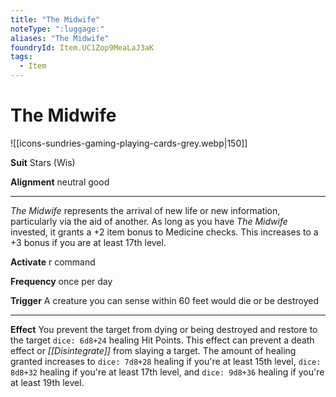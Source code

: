 ```yaml
---
title: "The Midwife"
noteType: ":luggage:"
aliases: "The Midwife"
foundryId: Item.UC1Zop9MeaLaJ3aK
tags:
  - Item
---
```


# The Midwife
![[icons-sundries-gaming-playing-cards-grey.webp|150]]

**Suit** Stars (Wis)

**Alignment** neutral good

* * *

_The Midwife_ represents the arrival of new life or new information, particularly via the aid of another. As long as you have _The Midwife_ invested, it grants a +2 item bonus to Medicine checks. This increases to a +3 bonus if you are at least 17th level.

**Activate** r command

**Frequency** once per day

**Trigger** A creature you can sense within 60 feet would die or be destroyed

* * *

**Effect** You prevent the target from dying or being destroyed and restore to the target `dice: 6d8+24` healing Hit Points. This effect can prevent a death effect or _[[Disintegrate]]_ from slaying a target. The amount of healing granted increases to `dice: 7d8+28` healing if you're at least 15th level, `dice: 8d8+32` healing if you're at least 17th level, and `dice: 9d8+36` healing if you're at least 19th level.
